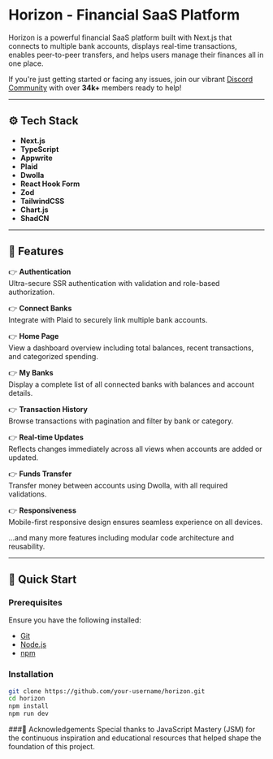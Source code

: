 # Horizon - Financial SaaS Platform

Horizon is a powerful financial SaaS platform built with Next.js that connects to multiple bank accounts, displays real-time transactions, enables peer-to-peer transfers, and helps users manage their finances all in one place.

If you're just getting started or facing any issues, join our vibrant [Discord Community](https://discord.com) with over **34k+** members ready to help!

---

## ⚙️ Tech Stack

- **Next.js**
- **TypeScript**
- **Appwrite**
- **Plaid**
- **Dwolla**
- **React Hook Form**
- **Zod**
- **TailwindCSS**
- **Chart.js**
- **ShadCN**

---

## 🔋 Features

👉 **Authentication**  
Ultra-secure SSR authentication with validation and role-based authorization.

👉 **Connect Banks**  
Integrate with Plaid to securely link multiple bank accounts.

👉 **Home Page**  
View a dashboard overview including total balances, recent transactions, and categorized spending.

👉 **My Banks**  
Display a complete list of all connected banks with balances and account details.

👉 **Transaction History**  
Browse transactions with pagination and filter by bank or category.

👉 **Real-time Updates**  
Reflects changes immediately across all views when accounts are added or updated.

👉 **Funds Transfer**  
Transfer money between accounts using Dwolla, with all required validations.

👉 **Responsiveness**  
Mobile-first responsive design ensures seamless experience on all devices.

...and many more features including modular code architecture and reusability.

---

## 🤸 Quick Start

### Prerequisites

Ensure you have the following installed:

- [Git](https://git-scm.com/)
- [Node.js](https://nodejs.org/)
- [npm](https://www.npmjs.com/)

### Installation

```bash
git clone https://github.com/your-username/horizon.git
cd horizon
npm install
npm run dev
```

###🙏 Acknowledgements
Special thanks to JavaScript Mastery (JSM) for the continuous inspiration and educational resources that helped shape the foundation of this project.
